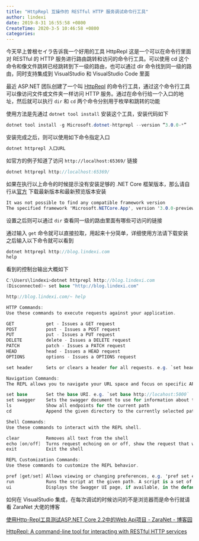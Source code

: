 ```yaml
---
title: "HttpRepl 互操作的 RESTful HTTP 服务调试命令行工具"
author: lindexi
date: 2019-8-31 16:55:58 +0800
CreateTime: 2020-3-5 10:46:58 +0800
categories: 
---
```


今天早上曽根セイラ告诉我一个好用的工具 HttpRepl 这是一个可以在命令行里面对 RESTful 的 HTTP 服务进行路由跳转和访问的命令行工具。可以使用 cd 这个命令和像文件跳转已经跳转到下一级的路由，也可以通过 dir 命令找到同一级的路由，同时支持集成到 VisualStudio 和 VisualStudio Code 里面

<!--more-->



最近 ASP.NET 团队创建了一个叫 [HttpRepl](https://github.com/aspnet/HttpRepl) 的命令行工具，通过这个命令行工具可以像访问文件或文件夹一样访问 HTTP 服务。通过在命令行给一个入口的地址，然后就可以执行 `dir` 和 `cd` 两个命令分别用于枚举和跳转的功能

使用方法是先通过 `dotnet tool install` 安装这个工具，安装代码如下

```csharp
dotnet tool install -g Microsoft.dotnet-httprepl --version “3.0.0-*”
```

安装完成之后，则可以使用如下命令指定入口

```csharp
dotnet httprepl 入口URL

```

如官方的例子知道了访问 `http://localhost:65369/` 链接

```csharp
dotnet httprepl http://localhost:65369/
```

如果在执行以上命令的时候提示没有安装足够的 .NET Core 框架版本，那么请自行从[官方](https://dotnet.microsoft.com/download) 下载最新版本和最新预览版本安装

```csharp
It was not possible to find any compatible framework version
The specified framework 'Microsoft.NETCore.App', version '3.0.0-preview6-27804-01' was not found
```

设置之后则可以通过 `dir` 查看同一级的路由里面有哪些可访问的链接

通过输入 `get` 命令就可以直接拉取，用起来十分简单，详细使用方法请下载安装之后输入以下命令就可以看到

```csharp
dotnet httprepl http://blog.lindexi.com
help
```

看到的控制台输出大概如下

```csharp
C:\Users\lindexi>dotnet httprepl http://blog.lindexi.com
(Disconnected)~ set base "http://blog.lindexi.com"

http://blog.lindexi.com/~ help

HTTP Commands:
Use these commands to execute requests against your application.

GET            get - Issues a GET request
POST           post - Issues a POST request
PUT            put - Issues a PUT request
DELETE         delete - Issues a DELETE request
PATCH          patch - Issues a PATCH request
HEAD           head - Issues a HEAD request
OPTIONS        options - Issues a OPTIONS request

set header     Sets or clears a header for all requests. e.g. `set header content-type application/json`

Navigation Commands:
The REPL allows you to navigate your URL space and focus on specific APIs that you are working on.

set base       Set the base URI. e.g. `set base http://locahost:5000`
set swagger    Sets the swagger document to use for information about the current server
ls             Show all endpoints for the current path
cd             Append the given directory to the currently selected path, or move up a path when using `cd ..`

Shell Commands:
Use these commands to interact with the REPL shell.

clear          Removes all text from the shell
echo [on/off]  Turns request echoing on or off, show the request that was made when using request commands
exit           Exit the shell

REPL Customization Commands:
Use these commands to customize the REPL behavior.

pref [get/set] Allows viewing or changing preferences, e.g. 'pref set editor.command.default 'C:\\Program Files\\Microsoft VS Code\\Code.exe'`
run            Runs the script at the given path. A script is a set of commands that can be typed with one command per line
ui             Displays the Swagger UI page, if available, in the default browser
```

如何在 VisualStudio 集成，在每次调试的时候访问的不是浏览器而是命令行就请看 ZaraNet 大佬的博客

[使用Http-Repl工具测试ASP.NET Core 2.2中的Web Api项目 - ZaraNet - 博客园](https://www.cnblogs.com/ZaraNet/p/10448247.html )


[HttpRepl: A command-line tool for interacting with RESTful HTTP services](https://devblogs.microsoft.com/aspnet/httprepl-a-command-line-tool-for-interacting-with-restful-http-services/ )


